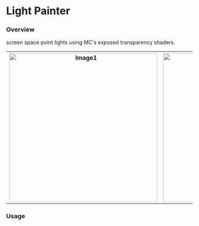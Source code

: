 # Light Painter

### Overview
screen space point lights using MC's exposed transparency shaders.
<table>
  <tr>
    <th>
      <img src="/images/0.png" alt="Image1" width="400"/>
    </th>
    <th>
      <img src="/images/1.png" alt="Image2" width="400"/>
    </th>
    <th>
      <img src="/images/2.png" alt="Image3" width="400"/>
    </th>
  </tr>
</table>


### Usage

